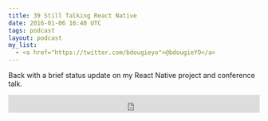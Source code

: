 ```yaml
---
title: 39 Still Talking React Native
date: 2016-01-06 16:40 UTC
tags: podcast
layout: podcast
my_list: 
  - <a href="https://twitter.com/bdougieyo">@bdougieYO</a>
---
```

Back with a brief status update on my React Native project and conference talk.

<iframe frameborder='0' height='36px' scrolling='no' seamless src='https://simplecast.fm/e/24077?style=light' width='100%'></iframe>
